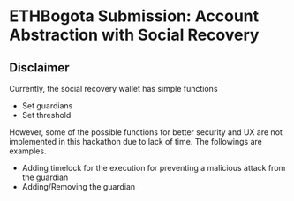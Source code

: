 # ETHBogota Submission: Account Abstraction with Social Recovery

## Disclaimer

Currently, the social recovery wallet has simple functions

- Set guardians
- Set threshold

However, some of the possible functions for better security and UX are not implemented in this hackathon due to lack of time.
The followings are examples.

- Adding timelock for the execution for preventing a malicious attack from the guardian
- Adding/Removing the guardian

